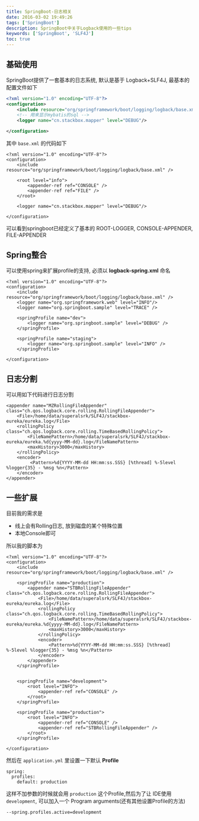 ```yaml
---
title: SpringBoot-日志相关
date: 2016-03-02 19:49:26
tags: ['SpringBoot']
description: SpringBoot中关于Logback使用的一些tips
keywords: ['SpringBoot', 'SLF4J']
toc: true
---
```



## 基础使用

SpringBoot提供了一套基本的日志系统, 默认是基于 Logback+SLF4J, 最基本的配置文件如下

```xml
<?xml version="1.0" encoding="UTF-8"?>
<configuration>
    <include resource="org/springframework/boot/logging/logback/base.xml" />
	<!-- 用来显示mybatis的sql -->
    <logger name="cn.stackbox.mapper" level="DEBUG"/>

</configuration>
```

其中 `base.xml` 的代码如下

```
<?xml version="1.0" encoding="UTF-8"?>
<configuration>
    <include resource="org/springframework/boot/logging/logback/base.xml" />

    <root level="info">
        <appender-ref ref="CONSOLE" />
        <appender-ref ref="FILE" />
    </root>

    <logger name="cn.stackbox.mapper" level="DEBUG"/>

</configuration>
```

可以看到springboot已经定义了基本的 ROOT-LOGGER, CONSOLE-APPENDER, FILE-APPENDER


## Spring整合

可以使用spring来扩展profile的支持, 必须以 **logback-spring.xml** 命名

```
<?xml version="1.0" encoding="UTF-8"?>
<configuration>
    <include resource="org/springframework/boot/logging/logback/base.xml" />
    <logger name="org.springframework.web" level="INFO"/>
    <logger name="org.springboot.sample" level="TRACE" />

    <springProfile name="dev">
        <logger name="org.springboot.sample" level="DEBUG" />
    </springProfile>

    <springProfile name="staging">
        <logger name="org.springboot.sample" level="INFO" />
    </springProfile>

</configuration>
```

## 日志分割

可以用如下代码进行日志分割

```
<appender name="MZRollingFileAppender" class="ch.qos.logback.core.rolling.RollingFileAppender">
    <File>/home/data/superalsrk/SLF4J/stackbox-eureka/eureka.log</File>
    <rollingPolicy class="ch.qos.logback.core.rolling.TimeBasedRollingPolicy">
        <FileNamePattern>/home/data/superalsrk/SLF4J/stackbox-eureka/eureka.%d{yyyy-MM-dd}.log</FileNamePattern>
        <maxHistory>3000</maxHistory>
    </rollingPolicy>
    <encoder>
         <Pattern>%d{YYYY-MM-dd HH:mm:ss.SSS} [%thread] %-5level %logger{35} - %msg %n</Pattern>
    </encoder>
</appender>
```

## 一些扩展

目前我的需求是

+ 线上会有Rolling日志, 放到磁盘的某个特殊位置
+ 本地Console即可

所以我的脚本为

```
<?xml version="1.0" encoding="UTF-8"?>
<configuration>
    <include resource="org/springframework/boot/logging/logback/base.xml" />

    <springProfile name="production">
        <appender name="STBRollingFileAppender" class="ch.qos.logback.core.rolling.RollingFileAppender">
            <File>/home/data/superalsrk/SLF4J/stackbox-eureka/eureka.log</File>
            <rollingPolicy class="ch.qos.logback.core.rolling.TimeBasedRollingPolicy">
                <FileNamePattern>/home/data/superalsrk/SLF4J/stackbox-eureka/eureka.%d{yyyy-MM-dd}.log</FileNamePattern>
                <maxHistory>3000</maxHistory>
            </rollingPolicy>
            <encoder>
                <Pattern>%d{YYYY-MM-dd HH:mm:ss.SSS} [%thread] %-5level %logger{35} - %msg %n</Pattern>
            </encoder>
        </appender>
    </springProfile>


    <springProfile name="development">
        <root level="INFO">
            <appender-ref ref="CONSOLE" />
        </root>
    </springProfile>

    <springProfile name="production">
        <root level="INFO">
            <appender-ref ref="CONSOLE" />
            <appender-ref ref="STBRollingFileAppender" />
        </root>
    </springProfile>

</configuration>
```

然后在 `application.yml` 里设置一下默认 **Profile**

```
spring:
  profiles:
    default: production
```

这样不加参数的时候就会用 `production` 这个Profile,然后为了让 IDE使用 `development`, 可以加入一个 Program arguments(还有其他设置Profile的方法)

```
--spring.profiles.active=development
```



